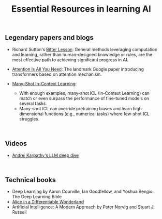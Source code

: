 <h1 align="center">Essential Resources in learning AI</h1>

<br>

## Legendary papers and blogs

* Richard Sutton's [Bitter Lesson](http://www.incompleteideas.net/IncIdeas/BitterLesson.html):
General methods leveraging computation and learning, rather than human-designed knowledge or rules, are the most effective path to achieving significant progress in AI.
* [Attention Is All You Need](https://arxiv.org/pdf/1706.03762): The landmark Google paper introducing transformers based on attention mechanism.


* [Many-Shot In-Context Learning](https://arxiv.org/pdf/1706.03762):
  * With enough examples, many-shot ICL (In-Context Learning) can match or even surpass the performance of fine-tuned models on several tasks.
  * Many-shot ICL can override pretraining biases and learn high-dimensional functions (e.g., numerical tasks) where few-shot ICL struggles.
 

<br>

## Videos

* [Andrej Karpathy's LLM deep dive](https://www.youtube.com/watch?v=7xTGNNLPyMI&t=4832s)


<br>

## Technical books

* Deep Learning by Aaron Courville, Ian Goodfellow, and Yoshua Bengio: The Deep Learning Bible
* [Alice in a Differentiable Wonderland](https://arxiv.org/pdf/2404.17625)
* Artificial Intelligence: A Modern Approach by Peter Norvig and Stuart J. Russell

<br>

